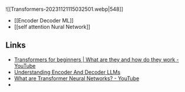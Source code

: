 ![[Transformers-20231121115032501.webp|548]]
- [[Encoder Decoder ML]]
- [[self attention Nural Network]]
## Links
- [Transformers for beginners | What are they and how do they work - YouTube](https://www.youtube.com/watch?v=_UVfwBqcnbM)
- [Understanding Encoder And Decoder LLMs](https://magazine.sebastianraschka.com/p/understanding-encoder-and-decoder)
- [What are Transformer Neural Networks? - YouTube](https://www.youtube.com/watch?v=XSSTuhyAmnI)
- 




